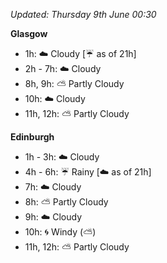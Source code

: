 *Updated: Thursday 9th June 00:30*

**Glasgow**

* 1h: :cloud: Cloudy [:umbrella: as of 21h]
* 2h - 7h: :cloud: Cloudy
* 8h, 9h: :partly_sunny: Partly Cloudy
* 10h: :cloud: Cloudy
* 11h, 12h: :partly_sunny: Partly Cloudy

**Edinburgh**

* 1h - 3h: :cloud: Cloudy
* 4h - 6h: :umbrella: Rainy [:cloud: as of 21h]
* 7h: :cloud: Cloudy
* 8h: :partly_sunny: Partly Cloudy
* 9h: :cloud: Cloudy
* 10h: :cyclone: Windy (:partly_sunny:)
* 11h, 12h: :partly_sunny: Partly Cloudy
